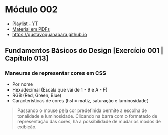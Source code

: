 # Módulo 002
- [Playlist - YT](https://youtube.com/playlist?list=PLHz_AreHm4dlUpEXkY1AyVLQGcpSgVF8s)
- [Material em PDFs](https://github.com/gustavoguanabara/html-css/tree/master/aulas-pdf)
- https://gustavoguanabara.github.io

## Fundamentos Básicos do Design [Exercício 001 | Capítulo 013]
### Maneuras de representar cores em CSS
- Por nome
- Hexadecimal (Escala que vai de 1 - 9 e A - F)
- RGB (Red, Green, Blue)
- Características de cores (hsl = matiz, saturação e luminosidade)

> Passando o mouse pela cor predefinida permite a escolha de tonalidade e luminosidade. Clicando na barra com o formatado de representação das cores, há a possibilidade de mudar os modos de exibição.

